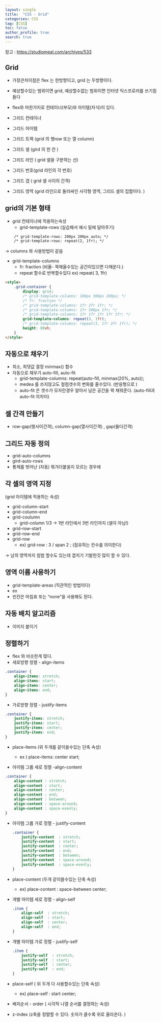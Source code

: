 ```yaml
---
layout: single
title:  "CSS - Grid"
categories: CSS
tag: [CSS]
toc: false
author_profile: true
search: true
---
```


참고 : https://studiomeal.com/archives/533

## Grid

- 가장큰차이점은 flex 는 한방향이고, grid 는 두방향이다.
- 예상할수있는 범위이면 grid, 예상할수없는 범위이면 인터넷 익스프로러를 쓰기힘들다
- flex와 마찬가지로 컨테이너(부모)와 아이템(자식)이 있다.

- 그리드 컨테이너
- 그리드 아이템
- 그리드 트랙 (grid 의 행row 또는 열 column)
- 그리드 셀 (gird 의 한 칸 )
- 그리드 라인 ( grid 셀을 구분하는 선)
- 그리드 번호(grid 라인의 각 번호)
- 그리드 갭 ( grid 셀 사이의 간격)
- 그리드 영역 (grid 라인으로 둘러싸인 사각형 영역, 그리드 셀의 집합이다. )

## grid의 기본 형태

- grid 컨테이너에 적용하는속성
    - grid-template-rows (실습해서 예시 밑에 달아주기)

```html 
    /* grid-template-rows: 200px 200px auto; */
    /* grid-template-rows: repeat(2, 1fr); */   
```
-> columns 와 사용방법이 같음
- grid-template-columns
    - fr: fraction (비율- 꽉채울수있는 공간이있으면 다채운다.)
    - repeat 함수로 반복할수있다 ex) repeat( 3, 1fr)
    
```html
<style>
    .grid-container {
        display: grid;
        /* grid-template-columns: 100px 300px 200px; */
        /* fr: fraction */
        /* grid-template-columns: 1fr 2fr 1fr; */
        /* grid-template-columns: 1fr 500px 1fr; */
        /* grid-template-columns: 1fr 1fr 1fr 1fr 1fr; */
        grid-template-columns: repeat(3, 1fr);
        /* grid-template-columns: repeat(3, 1fr 2fr 1fr); */
        height: 80vh;
    }
</style>
```

## 자동으로 채우기
- 최소, 최댓값 결정 minmax() 함수
- 자동으로 채우기 auto-fill, auto-fit
    - grid-template-columns: repeat(auto-fill, minmax(20%, auto));
    - medea 를 쓰지않고도 컬럼갯수의 변화를 줄수있다. (반응형으로 )
    - auto-fit 은 갯수가 모자란경우 알아서 남은 공간을 꽉 채워준다. (auto-fill과 auto-fit 의차이)

## 셀 간격 만들기

- row-gap(행사이간격), column-gap(열사이간격) , gap(둘다간격)


## 그리드 자동 정의

- grid-auto-columns
- gird-auto-rows
- 통제를 벗어난 (자동) 뭐가더붙을지 모르는 경우에


## 각 셀의 영역 지정

(grid 아이템에 적용하는 속성)

- grid-column-start
- grid-column-end
- grid-coulumn
    - grid-column 1/3 → 1번 라인에서 3번 라인까지 (셀이 아님!)
- grid-row-start
- grid-row-end
- grid-row
    - ex) grid-row : 3 / span 2 ; (점유하는 칸수를 의미한다)


→ 남의 영역까지 침범 할수도 있는데 겹치기  기발한것 많이 할 수 있다.

## 영역 이름 사용하기

- grid-template-areas (직관적인 방법이다)
- ex 
- 빈칸은 마침표 또는 “none”을 사용해도 된다.

## 자동 배치 알고리즘

- 이미지 붙이기

## 정렬하기

- flex 와 비슷한게 많다.
- 세로방향 정렬 - align-items  

```css
.container {
	align-items: stretch;
	align-items: start;
	align-items: center;
	align-items: end;
}
```

- 가로방향 정렬 - justify-items 

```css
.container {
	justify-items: stretch;
	justify-items: start;
	justify-items: center;
	justify-items: end;
}
```

- place-items (위 두개를 같이쓸수있는 단축 속성)
    - ex ) place-items: center start;

- 아이템 그룹 세로 정렬 -align-content  

```css
.container {
	align-content : stretch;
	align-content : start;
	align-content : center;
	align-content : end;
	align-content : between;
	align-content : space-around;
	align-content : space-evenly;
}
```

- 아이템 그룹 가로 정렬 - justify-content 
    
    ```css
    .container {
    	justify-content  : stretch;
    	justify-content  : start;
    	justify-content  : center;
    	justify-content  : end;
    	justify-content  : between;
    	justify-content  : space-around;
    	justify-content  : space-evenly;
    }
    ```
    
- place-content (두개 같이쓸수있는 단축 속성)
    - ex) place-content : space-between center;

- 개별 아이템 세로 정렬 - align-self
    
    ```css
    .item {
    	align-self  : stretch;
    	align-self  : start;
    	align-self  : center;
    	align-self  : end;
    }
    
    ```
    
- 개별 아이템 가로 정렬 - justify-self
    
    ```css
    .item {
    	justify-self  : stretch;
    	justify-self  : start;
    	justify-self  : center;
    	justify-self  : end;
    }
    
    ```
    
- place-self ( 위 두개 다 사용할수있는 단축 속성)
    - ex) place-self : start center;
    
- 배치순서 - order ( 시각적 나열 순서를 결정하는 속성)

- z-index (z축을 정렬할 수 있다. 숫자가 클수록 위로 올라온다. )